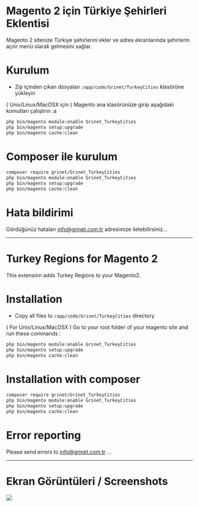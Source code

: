 # Magento 2 için Türkiye Şehirleri Eklentisi

Magento 2 sitenize Türkiye şehirlerini ekler ve adres ekranlarında şehirlerin açılır menü olarak gelmesini sağlar.

# Kurulum
 - Zip içinden çıkan dosyaları `/app/code/Grinet/TurkeyCities` klasörüne yükleyin

( Unix/Linux/MacOSX için ) 
Magento ana klasörünüze girip aşağıdaki komutları çalıştırın :a
```bash
php bin/magento module:enable Grinet_TurkeyCities
php bin/magento setup:upgrade
php bin/magento cache:clean
```

# Composer ile kurulum
```bash
composer require grinet/Grinet_TurkeyCities
php bin/magento module:enable Grinet_TurkeyCities
php bin/magento setup:upgrade
php bin/magento cache:clean
```

# Hata bildirimi

Gördüğünüz hataları info@grinet.com.tr adresimize iletebilirsiniz...

-----------------------------------------------------------------

# Turkey Regions for Magento 2

This extension adds Turkey Regions to your Magento2.

# Installation
 - Copy all files to `/app/code/Grinet/TurkeyCities` directory

( For Unix/Linux/MacOSX ) 
Go to your root folder of your magento site and run these commands :
```bash
php bin/magento module:enable Grinet_TurkeyCities
php bin/magento setup:upgrade
php bin/magento cache:clean
```

# Installation with composer
```bash
composer require grinet/Grinet_TurkeyCities
php bin/magento module:enable Grinet_TurkeyCities
php bin/magento setup:upgrade
php bin/magento cache:clean
```

# Error reporting

Please send errors to info@grinet.com.tr ...

------------------------------------------------------------------
# Ekran Görüntüleri / Screenshots
<img src="http://grinet.com.tr/images/magento2_regions/frontend_addres_cities.png">
